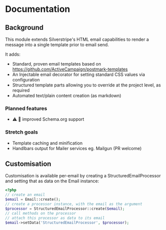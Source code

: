 # Documentation

## Background

This module extends Silverstripe's HTML email capabilities to render a message into a single template prior to email send.

It adds:

+ Standard, proven email templates based on https://github.com/ActiveCampaign/postmark-templates
+ An Injectable email decorator for setting standard CSS values via configuration
+ Structured template parts allowing you to override at the project level, as required
+ Automated text/plain content creation (as markdown)

### Planned features

+ ⚠️ 🧫 improved Schema.org support

### Stretch goals

+ Template caching and minification
+ Handlbars output for Mailer services eg. Mailgun (PR welcome)

## Customisation

Customisation is available per-email by creating a StructuredEmailProcessor and setting that as data on the Email instance:

```php
<?php
// create an email
$email = Email::create();
// create a processor instance, with the email as the argument
$processor = StructuredEmailProcessor::create($email);
// call methods on the processor
// attach this processor as data to its email
$email->setData('StructuredEmailProcessor', $processor);
```
